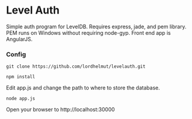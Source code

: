 # Level Auth
Simple auth program for LevelDB.  Requires express, jade, and pem library.  PEM runs on Windows without requiring node-gyp.  Front end app is AngularJS.

### Config
`git clone https://github.com/lordhelmut/levelauth.git`

`npm install`

Edit app.js and change the path to where to store the database.

`node app.js`

Open your browser to http://localhost:30000
